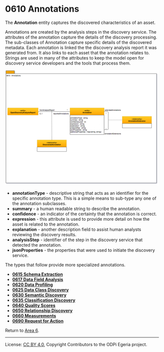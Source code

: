 <!-- SPDX-License-Identifier: CC-BY-4.0 -->
<!-- Copyright Contributors to the ODPi Egeria project. -->

# 0610 Annotations

The **Annotation** entity captures the discovered characteristics of an asset.

Annotations are created by the analysis steps in the discovery service.
The attributes of the annotation capture the details of the discovery processing.
The sub-classes of Annotation capture specific details of the discovered metadata.
Each annotation is linked the the discovery analysis report it was generated from.
It also links to each asset that the annotation relates to.
Strings are used in many of the attributes to keep the model open
for discovery service developers and the tools that process them.

![UML](0610-Annotations.png)

* **annotationType** - descriptive string that acts as an identifier for the specific annotation type.  This is a simple means to sub-type any one of the annotation subclasses.
* **summary** - a human readable string to describe the annotation.
* **confidence** - an indicator of the certainty that the annotation is correct.
* **expression** - this attribute is used to provide more detail on how the asset is related to the annotation.
* **explanation** - another description field to assist human analysts reviewing the discovery results.
* **analysisStep** - identifier of the step in the discovery service that detected the annotation.
* **jsonProperties** - the properties that were used to initiate the discovery service.

The types that follow provide more specialized annotations.

* **[0615 Schema Extraction](0615-Schema-Extraction.md)**
* **[0617 Data Field Analysis](0617-Data-Field-Analysis.md)**
* **[0620 Data Profiling](0620-Data-Profiling.md)**
* **[0625 Data Class Discovery](0625-Data-Class-Discovery.md)**
* **[0630 Semantic Discovery](0630-Semantic-Discovery.md)**
* **[0635 Classification Discovery](0635-Classification-Discovery.md)**
* **[0640 Quality Scores](0640-Quality-Scores.md)**
* **[0650 Relationship Discovery](0650-Relationship-Discovery.md)**
* **[0660 Measurements](0660-Data-Source-Measurements.md)**
* **[0690 Request for Action](0690-Request-for-Action.md)**

Return to [Area 6](Area-6-models.md).

----
License: [CC BY 4.0](https://creativecommons.org/licenses/by/4.0/),
Copyright Contributors to the ODPi Egeria project.